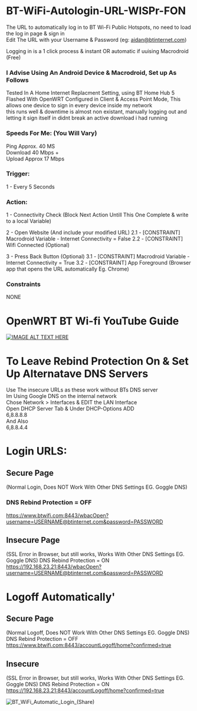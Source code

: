 # BT-WiFi-Autologin-URL-WISPr-FON
The URL to automatically log in to BT Wi-Fi Public Hotspots, no need to load the log in page & sign in<br/> 
Edit The URL with your Username &amp; Password (eg: aidan@btinternet.com)

Logging in is a 1 click process & instant OR automatic if uuising Macrodroid (Free)

### I Advise Using An Android Device & Macrodroid, Set up As Follows

Tested In A Home Internet Replacment Setting, using BT Home Hub 5 Flashed With OpenWRT 
Configured in Client & Access Point Mode, This allows one device to sign in every device inside my network<br/>
this runs well & downtime is almost non existant, manually logging out and letting it sign itself in 
didnt break an active download i had running

### Speeds For Me: (You Will Vary)
Ping Approx. 40 MS<br/>
Download 40 Mbps +<br/>
Upload Approx 17 Mbps

### Trigger: 
1 - Every 5 Seconds

### Action:
1 - Connectivity Check (Block Next Action Untill This One Complete & write to a local Variable)

2 - Open Website (And include your modified URL)
2.1 - [CONSTRAINT] Macrodroid Variable - Internet Connectivity = False
2.2 - [CONSTRAINT] Wifi Connected (Optional)

3 - Press Back Button (Optional)
3.1 - [CONSTRAINT] Macrodroid Variable - Internet Connectivity = True
3.2 - [CONSTRAINT] App Foreground (Browser app that opens the URL automatically Eg. Chrome)

### Constraints

NONE

# OpenWRT BT Wi-fi YouTube Guide
[![IMAGE ALT TEXT HERE](https://img.youtube.com/vi/z7pTcrwUQkU/0.jpg)](https://www.youtube.com/watch?v=z7pTcrwUQkU)

# To Leave Rebind Protection On & Set Up Alternatave DNS Servers
Use The insecure URLs as these work without BTs DNS server<br/>
Im Using Google DNS on the internal network<br/>
Chose Network > Interfaces & EDIT the LAN Interface<br/>
Open DHCP Server Tab & Under DHCP-Options ADD<br/>
6,8.8.8.8<br/>
And Also<br/>
6,8.8.4.4<br/>

# Login URLS:

## Secure Page<br/>
(Normal Login, Does NOT Work With Other DNS Settings EG. Goggle DNS)<br/>
### DNS Rebind Protection = OFF
https://www.btwifi.com:8443/wbacOpen?username=USERNAME@btinternet.com&password=PASSWORD

## Insecure Page<br/>
(SSL Error in Browser, but still works, Works With Other DNS Settings EG. Goggle DNS) DNS Rebind Protection = ON<br/>
https://192.168.23.21:8443/wbacOpen?username=USERNAME@btinternet.com&password=PASSWORD

# Logoff Automatically'

## Secure Page <br/>
(Normal Logoff, Does NOT Work With Other DNS Settings EG. Goggle DNS) DNS Rebind Protection = OFF
https://www.btwifi.com:8443/accountLogoff/home?confirmed=true

## Insecure <br/>
(SSL Error in Browser, but still works, Works With Other DNS Settings EG. Goggle DNS) DNS Rebind Protection = ON
https://192.168.23.21:8443/accountLogoff/home?confirmed=true

![BT_WiFi_Automatic_Login_(Share)](https://user-images.githubusercontent.com/11254983/133694503-6597faea-71b6-4b85-8826-3904cc7e5e5d.png)
